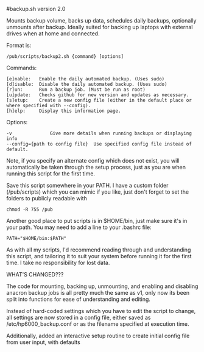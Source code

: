 #backup.sh version 2.0

Mounts backup volume, backs up data, schedules daily backups, optionally unmounts after backup.
Ideally suited for backing up laptops with external drives when at home and connected.

Format is: 

	/pub/scripts/backup2.sh {command} [options]

Commands:

	[e]nable:	Enable the daily automated backup. (Uses sudo)
	[d]isable:	Disable the daily automated backup. (Uses sudo)
	[r]un:		Run a backup job. (Must be run as root)
	[u]pdate:	Checks github for new version and updates as necessary.
	[s]etup:	Create a new config file (either in the default place or where specified with --config).
	[h]elp:		Display this information page.

Options:

	-v				Give more details when running backups or displaying info
	--config={path to config file}	Use specified config file instead of default.

Note, if you specify an alternate config which does not exist, you will automatically be taken
through the setup process, just as you are when running this script for the first time.

Save this script somewhere in your PATH. I have a custom folder (/pub/scripts) which you can mimic
if you like, just don't forget to set the folders to publicly readable with 

	chmod -R 755 /pub

Another good place to put scripts is in $HOME/bin, just make sure it's in your path. You may need
to add a line to your .bashrc file:

	PATH="$HOME/bin:$PATH"
	
As with all my scripts, I'd recommend reading through and understanding this script, and tailoring it
to suit your system before running it for the first time. I take no responsibility for lost data.

WHAT'S CHANGED???

The code for mounting, backing up, unmounting, and enabling and disabling anacron backup jobs is all
pretty much the same as v1, only now its been split into functions for ease of understanding and editing.

Instead of hard-coded settings which you have to edit the script to change, all settings are now stored 
in a config file, either saved as /etc/hp6000_backup.conf or as the filename specified at execution time.

Additionally, added an interactive setup routine to create initial config file from user input, with defaults
